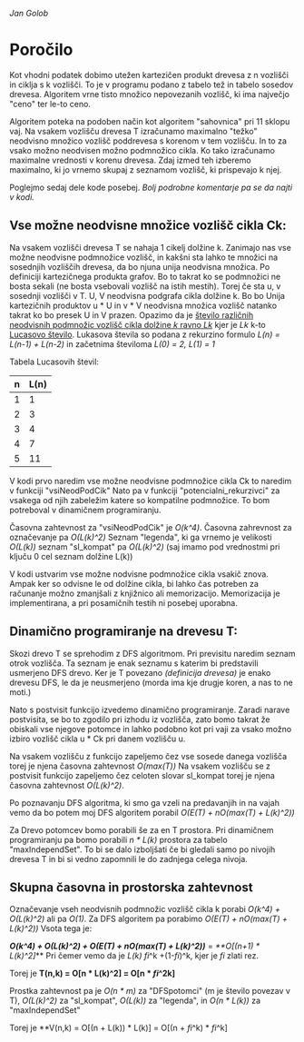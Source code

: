 *Jan Golob*
# Poročilo

Kot vhodni podatek dobimo utežen kartezičen produkt drevesa z n vozlišči in ciklja s k vozlišči. To je v programu podano z tabelo tež in tabelo sosedov drevesa.
Algoritem vrne tisto množico nepovezanih vozlišč, ki ima največjo "ceno" ter le-to ceno.

Algoritem poteka na podoben način kot algoritem "sahovnica" pri 11 sklopu vaj. Na vsakem vozlišču drevesa T izračunamo maximalno "težko" neodvisno množico vozlišč poddrevesa s korenom v tem vozlišču. In to za vsako možno neodvisen možno podmnožico cikla. Ko tako izračunamo maximalne vrednosti v korenu drevesa. Zdaj izmed teh izberemo maximalno, ki jo vrnemo skupaj z seznamom vozlišč, ki prispevajo k njej.

Poglejmo sedaj dele kode posebej. _Bolj podrobne komentarje pa se da najti v kodi._

## Vse možne neodvisne množice vozlišč cikla Ck:
Na vsakem vozlišči drevesa T se nahaja 1 cikelj dolžine k. Zanimajo nas vse možne neodvisne podmnožice vozlišč, in kakšni sta lahko te množici na sosednjih vozliščih drevesa, da bo njuna unija neodvisna množica. Po definiciji kartezičnega produkta grafov. Bo to takrat ko se podmnožici ne bosta sekali (ne bosta vsebovali vozlišč na istih mestih).
Torej če sta u, v sosednji vozlišči v T. U, V neodvisna podgrafa cikla dolžine k. Bo bo Unija kartezičnih produktov u * U in v * V neodvisna množica vozlišč natanko takrat ko bo presek U in V prazen.
Opazimo da je [število različnih neodvisnih podmnožic vozlišč cikla dolžine *k* ravno *Lk*](http://mathworld.wolfram.com/IndependentVertexSet.html) kjer je *Lk* k-to [Lucasovo število](https://en.wikipedia.org/wiki/Lucas_number).
Lukasova števila so podana z rekurzino formulo *L(n) = L(n-1) + L(n-2)* in začetnima številoma *L(0) = 2, L(1) = 1*

Tabela Lucasovih števil:

n| L(n)
--- | --- 
1|1
2|3
3|4
4|7
5|11

V kodi prvo naredim vse možne neodvisne podmnožice cikla Ck to naredim v funkciji "vsiNeodPodCik" Nato pa v funkciji "potencialni_rekurzivci" za vsakega od njih zabeležim katere so kompatilne podmnožice. To bom potreboval v dinamičnem programiranju.

Časovna zahtevnost za "vsiNeodPodCik" je *O(k^4)*. Časovna zahrevnost za označevanje pa *O(L(k)^2)* Seznam "legenda", ki ga vrnemo je velikosti *O(L(k))* seznam "sl_kompat" pa *O(L(k)^2)* (saj imamo pod vrednostmi pri ključu 0 cel seznam dolžine L(k))

V kodi ustvarim vse možne nodvisne podmnožice cikla vsakič znova. Ampak ker so odvisne le od dolžine cikla, bi lahko čas potreben za računanje možno zmanjšali z knjižnico ali memorizacijo. Memorizacija je implementirana, a pri posamičnih testih ni posebej uporabna.

## Dinamično programiranje na drevesu T:
Skozi drevo T se sprehodim z DFS algoritmom. Pri previsitu naredim seznam otrok vozlišča. Ta seznam je enak seznamu s katerim bi predstavili usmerjeno DFS drevo. Ker je T povezano *(definicija drevesa)* je enako drevesu DFS, le da je neusmerjeno (morda ima kje drugje koren, a nas to ne moti.)

Nato s postvisit funkcijo izvedemo dinamično programiranje. Zaradi narave postvisita, se bo to zgodilo pri izhodu iz vozlišča, zato bomo takrat že obiskali vse njegove potomce in lahko podobno kot pri vaji za vsako možno izbiro vozlišč cikla u * Ck pri danem vozlišču u.

Na vsakem vozlišču z funkcijo zapeljemo čez vse sosede danega vozlišča torej je njena časovna zahtevnost *O(max(T))*
Na vsakem vozlišču se z postvisit funkcijo zapeljemo čez celoten slovar sl_kompat torej je njena časovna zahtevnost *O(L(k)^2)*.

Po poznavanju DFS algoritma, ki smo ga vzeli na predavanjih in na vajah vemo da bo potem moj DFS algoritem porabil *O(E(T) + nO(max(T) + L(k)^2))*

Za Drevo potomcev bomo porabili še za en T prostora.
Pri dinamičnem programiranju pa bomo porabili *n * L(k)* prostora za tabelo "maxIndependSet". To bi se dalo izboljšati če bi gledali samo po nivojih drevesa T in bi si vedno zapomnili le do zadnjega celega nivoja.

## Skupna časovna in prostorska zahtevnost
Označevanje vseh neodvisnih podmnožic vozlišč cikla k porabi *O(k^4) + O(L(k)^2)* ali pa *O(1)*. Za DFS algoritem pa porabimo 
*O(E(T) + nO(max(T) + L(k)^2))* Vsota tega je:

_**O(k^4) + O(L(k)^2) + O(E(T) + nO(max(T) + L(k)^2))**_ = _**O[(n+1) * L(k)^2]_** Pri čemer vemo da je *L(k)* *fi*^k +(1-*fi*)^k, kjer je *fi* zlati rez.

Torej je **T(n,k) = O[n * L(k)^2] = O[n * *fi*^2k]** 

Prostka zahtevnost pa je *O(n * m)* za "DFSpotomci" (m je število povezav v T), *O(L(k)^2)* za "sl_kompat", *O(L(k))* za "legenda", in *O(n * L(k))* za "maxIndependSet"

Torej je **V(n,k) = O[(n + L(k)) * L(k)] = O[(n + *fi*^k) * *fi*^k]
